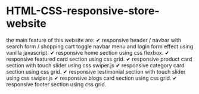 # HTML-CSS-responsive-store-website
the main feature of this website are: 
✔ responsive header / navbar with search form / shopping cart toggle navbar menu and login form effect using vanilla javascript. 
✔ responsive home section using css flexbox. 
✔ responsive featured card section using css grid. 
✔ responsive product card section with touch slider using css swiper.js 
✔ responsive category card section using css grid. 
✔ responsive testimonial section with touch slider using css swiper.js 
✔ responsive blogs card section using css grid. 
✔ responsive footer section using css grid.
